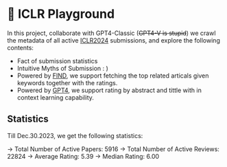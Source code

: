 # :full_moon_with_face: ICLR Playground
In this project, collaborate with GPT4-Classic (~~GPT4-V is stupid~~) we crawl the metadata of all active [ICLR2024](https://openreview.net/group?id=ICLR.cc/2024/Conference) submissions, and explore the following contents:

* Fact of submission statistics
* Intuitive Myths of Submission : )
* Powered by [FIND](), we support fetching the top related articals given keywords together with the ratings.
* Powered by [GPT4](), we support rating by abstract and tittle with in context learning capability.

## Statistics
Till Dec.30.2023, we get the following statistics:

-> Total Number of Active Papers: 5916
-> Total Number of Active Reviews: 22824
-> Average Rating: 5.39
-> Median Rating: 6.00